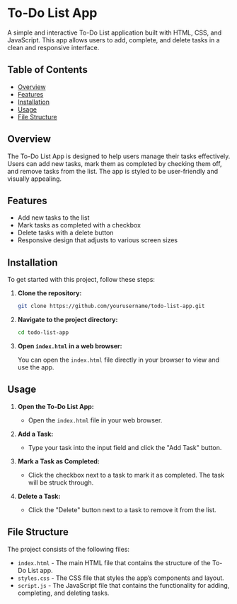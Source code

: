 # To-Do List App

A simple and interactive To-Do List application built with HTML, CSS, and JavaScript. This app allows users to add, complete, and delete tasks in a clean and responsive interface.

## Table of Contents

- [Overview](#overview)
- [Features](#features)
- [Installation](#installation)
- [Usage](#usage)
- [File Structure](#file-structure)

## Overview

The To-Do List App is designed to help users manage their tasks effectively. Users can add new tasks, mark them as completed by checking them off, and remove tasks from the list. The app is styled to be user-friendly and visually appealing.

## Features

- Add new tasks to the list
- Mark tasks as completed with a checkbox
- Delete tasks with a delete button
- Responsive design that adjusts to various screen sizes

## Installation

To get started with this project, follow these steps:

1. **Clone the repository:**

    ```bash
    git clone https://github.com/yourusername/todo-list-app.git
    ```

2. **Navigate to the project directory:**

    ```bash
    cd todo-list-app
    ```

3. **Open `index.html` in a web browser:**

    You can open the `index.html` file directly in your browser to view and use the app.

## Usage

1. **Open the To-Do List App:**
   - Open the `index.html` file in your web browser.

2. **Add a Task:**
   - Type your task into the input field and click the "Add Task" button.

3. **Mark a Task as Completed:**
   - Click the checkbox next to a task to mark it as completed. The task will be struck through.

4. **Delete a Task:**
   - Click the "Delete" button next to a task to remove it from the list.

## File Structure

The project consists of the following files:

- `index.html` - The main HTML file that contains the structure of the To-Do List app.
- `styles.css` - The CSS file that styles the app’s components and layout.
- `script.js` - The JavaScript file that contains the functionality for adding, completing, and deleting tasks.



